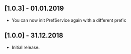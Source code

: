 ## [1.0.3] - 01.01.2019

* You can now init PrefService again with a different prefix

## [1.0.0] - 31.12.2018

* Initial release.
